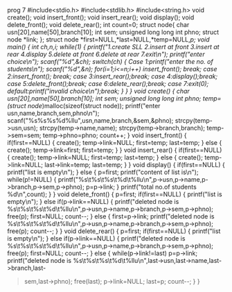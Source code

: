 prog 7
#include<stdio.h>
#include<stdlib.h>
#include<string.h>
void create();
void insert_front();
void insert_rear();
void display();
void delete_front();
void delete_rear();
int count=0;
struct node{
char usn[20],name[50],branch[10];
int sem;
unsigned long long int phno;
struct node *link;
};
struct node *first=NULL,*last=NULL,*temp=NULL,*p;
void main()
{
int ch,n,i;
while(1)
{
printf("1.create SLL 2.insert at front 3.insert at rear 4.display 5.delete at front 6.delete at
rear 7.exit\n");
printf("enter choice\n");
scanf("%d",&ch);
switch(ch)
{
Case 1:printf("enter the no. of students\n");
scanf("%d",&n);
for(i=1;i<=n;i++)
insert_front();
break;
case 2:insert_front();
break;
case 3:insert_rear();break;
case 4:display();break;
case 5:delete_front();break;
case 6:delete_rear();break;
case 7:exit(0);
default:printf("invalid choice\n");break;
}
}
}
void create()
{
char usn[20],name[50],branch[10];
int sem;
unsigned long long int phno;
temp=(struct node*)malloc(sizeof(struct node));
printf("enter usn,name,branch,sem,phno\n");
scanf("%s%s%s%d%llu",usn,name,branch,&sem,&phno);
strcpy(temp->usn,usn);
strcpy(temp->name,name);
strcpy(temp->branch,branch);
temp->sem=sem;
temp->phno=phno;
count++;
}
void insert_front()
{
if(first==NULL)
{
create();
temp->link=NULL;
first=temp;
last=temp;
}
else
{
create();
temp->link=first;
first=temp;
}
}
void insert_rear()
{
if(first==NULL)
{
create();
temp->link=NULL;
first=temp;
last=temp;
}
else
{
create();
temp->link=NULL;
last->link=temp;
last=temp;
}
}
void display()
{
if(first==NULL)
{
printf("list is empty\n");
}
else
{
p=first;
printf("content of list is\n");
while(p!=NULL)
{
printf("%s\t%s\t%s\t%d\t%llu\n",p->usn,p->name,p->branch,p->sem,p->phno);
p=p->link;
}
printf("total no.of students %d\n",count);
}
}
void delete_front()
{
p=first;
if(first==NULL)
{
printf("list is empty\n");
}
else if(p->link==NULL)
{
printf("deleted node is %s\t%s\t%s\t%d\t%llu\n",p->usn,p->name,p->branch,p->sem,p->phno);
free(p);
first=NULL;
count--;
}
else
{
first=p->link;
printf("deleted node is %s\t%s\t%s\t%d\t%llu\n",p->usn,p->name,p->branch,p->sem,p->phno);
free(p);
count--;
}
}
void delete_rear()
{
p=first;
if(first==NULL)
{
printf("list is empty\n");
}
else if(p->link==NULL)
{
printf("deleted node is %s\t%s\t%s\t%d\t%llu\n",p->usn,p->name,p->branch,p->sem,p->phno);
free(p);
first=NULL;
count--;
}
else
{
while(p->link!=last)
p=p->link;
printf("deleted node is %s\t%s\t%s\t%d\t%llu\n",last->usn,last->name,last->branch,last-
>sem,last->phno);
free(last);
p->link=NULL;
last=p;
count--;
}
}